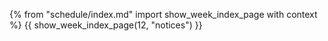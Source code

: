 {% from "schedule/index.md" import show_week_index_page with context %}
{{ show_week_index_page(12, "notices") }}

